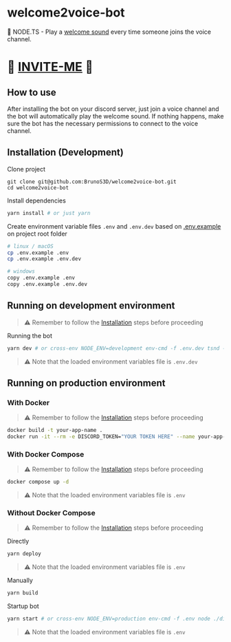 # welcome2voice-bot

🤖 NODE.TS - Play a [welcome sound](https://www.youtube.com/watch?v=W8ab00LC-JQ) every time someone joins the voice channel.

# 🤖 [INVITE-ME](https://discord.com/oauth2/authorize?client_id=613338123723603990&scope=bot&permissions=3146760) 🤖

## How to use

After installing the bot on your discord server, just join a voice channel and the bot will automatically play the welcome sound. If nothing happens, make sure the bot has the necessary permissions to connect to the voice channel.

## Installation (Development)

Clone project

```
git clone git@github.com:BrunoS3D/welcome2voice-bot.git
cd welcome2voice-bot
```

Install dependencies

```sh
yarn install # or just yarn
```

Create environment variable files `.env` and `.env.dev` based on [.env.example](./.env.example) on project root folder

```bash
# linux / macOS
cp .env.example .env
cp .env.example .env.dev
```

```bash
# windows
copy .env.example .env
copy .env.example .env.dev
```

## Running on development environment

> ⚠ Remember to follow the [Installation](#Installation) steps before proceeding

Running the bot

```sh
yarn dev # or cross-env NODE_ENV=development env-cmd -f .env.dev tsnd --transpile-only --respawn --no-notify --ignore-watch node_modules ./src/index.ts
```

> ⚠ Note that the loaded environment variables file is `.env.dev`

## Running on production environment

### With Docker

> ⚠ Remember to follow the [Installation](#Installation) steps before proceeding

```bash
docker build -t your-app-name .
docker run -it --rm -e DISCORD_TOKEN="YOUR TOKEN HERE" --name your-app-name your-app-name
```

### With Docker Compose

> ⚠ Remember to follow the [Installation](#Installation) steps before proceeding

```bash
docker compose up -d
```

> ⚠ Note that the loaded environment variables file is `.env`

### Without Docker Compose

> ⚠ Remember to follow the [Installation](#Installation) steps before proceeding

Directly

```bash
yarn deploy
```

> ⚠ Note that the loaded environment variables file is `.env`

Manually

```bash
yarn build
```

Startup bot

```bash
yarn start # or cross-env NODE_ENV=production env-cmd -f .env node ./dist/index.js
```

> ⚠ Note that the loaded environment variables file is `.env`
